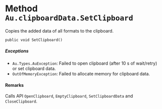 # Method `Au.clipboardData.SetClipboard`

Copies the added data of all formats to the clipboard.

```
public void SetClipboard()
```

##### Exceptions

- `Au.Types.AuException`:
    Failed to open clipboard (after 10 s of wait/retry) or set clipboard data.
- `OutOfMemoryException`:
    Failed to allocate memory for clipboard data.

#### Remarks

Calls API `OpenClipboard`, `EmptyClipboard`, `SetClipboardData` and `CloseClipboard`.